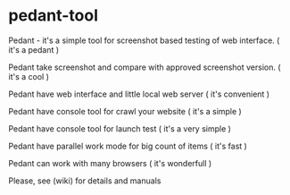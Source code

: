 pedant-tool
==========

Pedant - it's a simple tool for screenshot based testing of web interface. ( it's a pedant ) 

Pedant take screenshot and compare with approved screenshot version. ( it's a cool )

Pedant have web interface and little local web server ( it's convenient )

Pedant have console tool for crawl your website ( it's a simple )

Pedant have console tool for launch test ( it's a very simple )

Pedant have parallel work mode for big count of items ( it's fast )

Pedant can work with many browsers ( it's wonderfull )

Please, see (wiki) for details and manuals